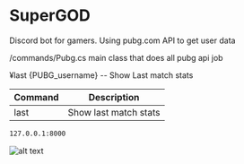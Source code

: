 # SuperGOD

Discord bot for gamers. Using pubg.com API to get user data

/commands/Pubg.cs main class that does all pubg api job

¥last {PUBG_username} -- Show Last match stats



| Command | Description |
| ------- | ----------- |
| last | Show last match stats |
```sh
127.0.0.1:8000
```
![alt text](http://url/to/img.png)
